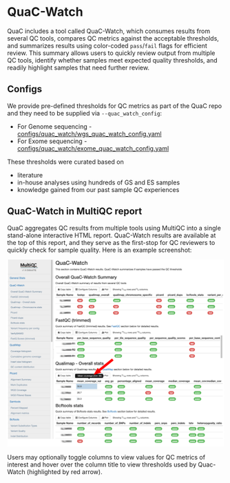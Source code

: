 # QuaC-Watch

QuaC includes a tool called QuaC-Watch, which consumes results from several QC tools, compares QC metrics against the
acceptable thresholds, and summarizes results using color-coded `pass`/`fail` flags for efficient review.  This summary
allows users to quickly review output from multiple QC tools, identify whether samples meet expected quality thresholds,
and readily highlight samples that need further review. 


## Configs

We provide pre-defined thresholds for QC metrics as part of the QuaC repo and they need to be supplied via `--quac_watch_config`:

* For Genome sequencing - [configs/quac_watch/wgs_quac_watch_config.yaml](../configs/quac_watch/wgs_quac_watch_config.yaml)
* For Exome sequencing - [configs/quac_watch/exome_quac_watch_config.yaml](../configs/quac_watch/exome_quac_watch_config.yaml)

These thresholds were curated based on

* literature 
* in-house analyses using hundreds of GS and ES samples
* knowledge gained from our past sample QC experiences 


## QuaC-Watch in MultiQC report

QuaC aggregates QC results from multiple tools using MultiQC into a single stand-alone interactive HTML report. QuaC-Watch results are available at the top of this report, and they serve as the first-stop for QC reviewers to quickly check for sample quality. Here is an example screenshot:

![QuaC-Watch report](./images/quac_watch_multiqc.png "QuaC-Watch report at the top of MultiQC report")

Users may optionally toggle columns to view values for QC metrics of interest and hover over the column title to view thresholds used by Quac-Watch (highlighted by red arrow). 